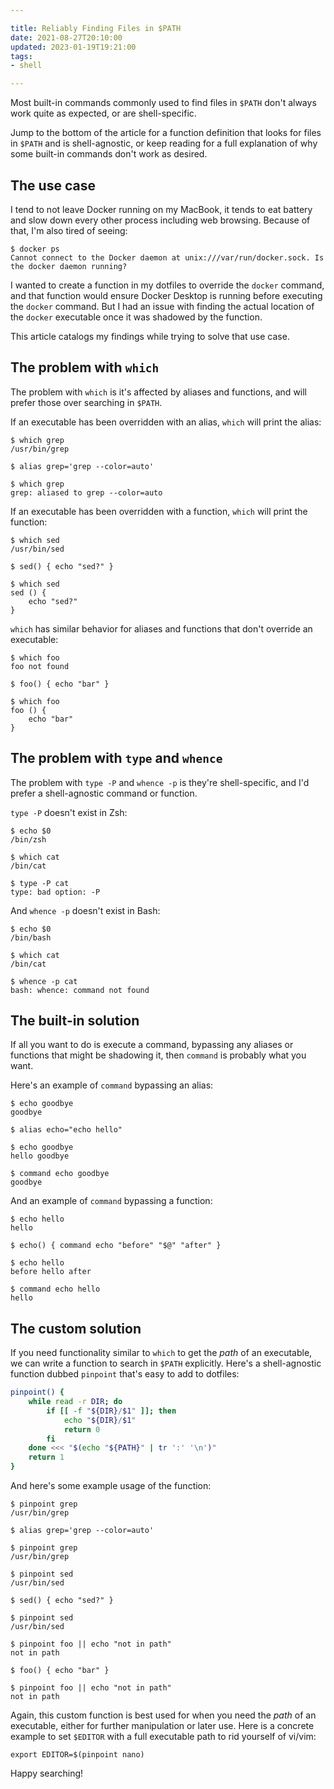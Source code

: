 ```yaml
---

title: Reliably Finding Files in $PATH
date: 2021-08-27T20:10:00
updated: 2023-01-19T19:21:00
tags:
- shell

---
```


Most built-in commands commonly used to find files in `$PATH` don't always work quite as expected, or are shell-specific.

Jump to the bottom of the article for a function definition that looks for files in `$PATH` and is shell-agnostic, or keep reading for a full explanation of why some built-in commands don't work as desired.

## The use case

I tend to not leave Docker running on my MacBook, it tends to eat battery and slow down every other process including web browsing. Because of that, I'm also tired of seeing:

```shell
$ docker ps
Cannot connect to the Docker daemon at unix:///var/run/docker.sock. Is the docker daemon running?
```

I wanted to create a function in my dotfiles to override the `docker` command, and that function would ensure Docker Desktop is running before executing the `docker` command. But I had an issue with finding the actual location of the `docker` executable once it was shadowed by the function.

This article catalogs my findings while trying to solve that use case.

## The problem with `which`

The problem with `which` is it's affected by aliases and functions, and will prefer those over searching in `$PATH`.

If an executable has been overridden with an alias, `which` will print the alias:

```shell
$ which grep
/usr/bin/grep

$ alias grep='grep --color=auto'

$ which grep
grep: aliased to grep --color=auto
```

If an executable has been overridden with a function, `which` will print the function:

```shell
$ which sed
/usr/bin/sed

$ sed() { echo "sed?" }

$ which sed
sed () {
	echo "sed?"
}
```

`which` has similar behavior for aliases and functions that don't override an executable:

```shell
$ which foo
foo not found

$ foo() { echo "bar" }

$ which foo
foo () {
	echo "bar"
}
```

## The problem with `type` and `whence`

The problem with `type -P` and `whence -p` is they're shell-specific, and I'd prefer a shell-agnostic command or function.

`type -P` doesn't exist in Zsh:

```shell
$ echo $0
/bin/zsh

$ which cat
/bin/cat

$ type -P cat
type: bad option: -P
```

And `whence -p` doesn't exist in Bash:

```shell
$ echo $0
/bin/bash

$ which cat
/bin/cat

$ whence -p cat
bash: whence: command not found
```

## The built-in solution

If all you want to do is execute a command, bypassing any aliases or functions that might be shadowing it, then `command` is probably what you want.

Here's an example of `command` bypassing an alias:

```shell
$ echo goodbye
goodbye

$ alias echo="echo hello"

$ echo goodbye
hello goodbye

$ command echo goodbye
goodbye
```

And an example of `command` bypassing a function:

```shell
$ echo hello
hello

$ echo() { command echo "before" "$@" "after" }

$ echo hello
before hello after

$ command echo hello
hello
```

## The custom solution

If you need functionality similar to `which` to get the _path_ of an executable, we can write a function to search in `$PATH` explicitly. Here's a shell-agnostic function dubbed `pinpoint` that's easy to add to dotfiles:

```bash
pinpoint() {
    while read -r DIR; do
        if [[ -f "${DIR}/$1" ]]; then
            echo "${DIR}/$1"
            return 0
        fi
    done <<< "$(echo "${PATH}" | tr ':' '\n')"
    return 1
}
```

And here's some example usage of the function:

```shell
$ pinpoint grep
/usr/bin/grep

$ alias grep='grep --color=auto'

$ pinpoint grep
/usr/bin/grep
```

```shell
$ pinpoint sed
/usr/bin/sed

$ sed() { echo "sed?" }

$ pinpoint sed
/usr/bin/sed
```

```shell
$ pinpoint foo || echo "not in path"
not in path

$ foo() { echo "bar" }

$ pinpoint foo || echo "not in path"
not in path
```

Again, this custom function is best used for when you need the _path_ of an executable, either for further manipulation or later use. Here is a concrete example to set `$EDITOR` with a full executable path to rid yourself of vi/vim:

```shell
export EDITOR=$(pinpoint nano)
```

Happy searching!
